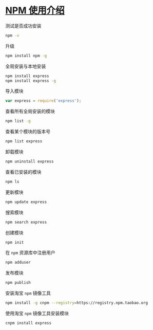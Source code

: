 # [NPM 使用介绍](http://www.runoob.com/nodejs/nodejs-npm.html)

测试是否成功安装
```bash
npm -v
```

升级
```bash
npm install npm -g
```

全局安装与本地安装
```bash
npm install express
npm install express -g
```

导入模块
```javascript
var express = require('express');
```

查看所有全局安装的模块
```bash
npm list -g
```

查看某个模块的版本号
```bash
npm list express
```

卸载模块
```bash
npm uninstall express
```

查看已安装的模块
```bash
npm ls
```

更新模块
```bash
npm update express
```

搜索模块
```bash
npm search express
```

创建模块
```bash
npm init
```

在 `npm` 资源库中注册用户
```bash
npm adduser
```

发布模块
```bash
npm publish
```

安装淘宝 `npm` 镜像工具
```bash
npm install -g cnpm --registry=https://registry.npm.taobao.org
```

使用淘宝 `npm` 镜像工具安装模块
```bash
cnpm install express
```